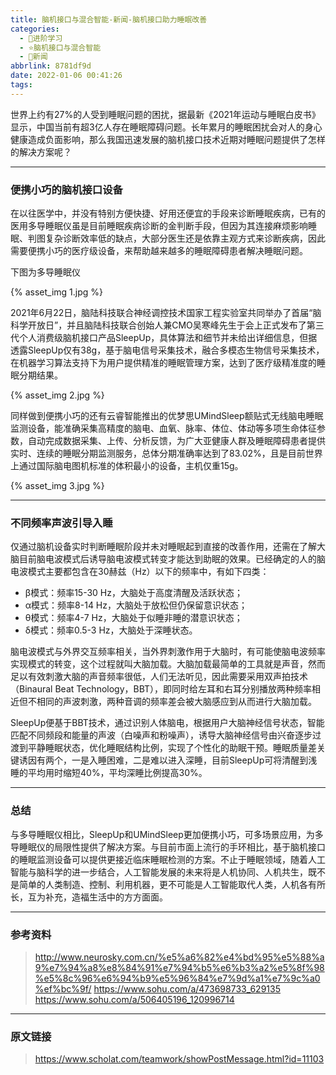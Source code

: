 ```yaml
---
title: 脑机接口与混合智能-新闻-脑机接口助力睡眠改善
categories:
  - 🌙进阶学习
  - ⭐脑机接口与混合智能
  - 💫新闻
abbrlink: 8781df9d
date: 2022-01-06 00:41:26
tags:
---
```


世界上约有27%的人受到睡眠问题的困扰，据最新《2021年运动与睡眠白皮书》显示，中国当前有超3亿人存在睡眠障碍问题。长年累月的睡眠困扰会对人的身心健康造成负面影响，那么我国迅速发展的脑机接口技术近期对睡眠问题提供了怎样的解决方案呢？

<!--more-->

***

### 便携小巧的脑机接口设备

在以往医学中，并没有特别方便快捷、好用还便宜的手段来诊断睡眠疾病，已有的医用多导睡眠仪虽是目前睡眠疾病诊断的金判断手段，但因为其连接麻烦影响睡眠、判图复杂诊断效率低的缺点，大部分医生还是依靠主观方式来诊断疾病，因此需要便携小巧的医疗级设备，来帮助越来越多的睡眠障碍患者解决睡眠问题。

下图为多导睡眠仪

{% asset_img 1.jpg %}

2021年6月22日，脑陆科技联合神经调控技术国家工程实验室共同举办了首届“脑科学开放日”，并且脑陆科技联合创始人兼CMO吴寒峰先生于会上正式发布了第三代个人消费级脑机接口产品SleepUp，具体算法和细节并未给出详细信息，但据透露SleepUp仅有38g，基于脑电信号采集技术，融合多模态生物信号采集技术，在机器学习算法支持下为用户提供精准的睡眠管理方案，达到了医疗级精准度的睡眠分期结果。

{% asset_img 2.jpg %}

同样做到便携小巧的还有云睿智能推出的优梦思UMindSleep额贴式无线脑电睡眠监测设备，能准确采集高精度的脑电、血氧、脉率、体位、体动等多项生命体征参数，自动完成数据采集、上传、分析反馈，为广大亚健康人群及睡眠障碍患者提供实时、连续的睡眠分期监测服务，总体分期准确率达到了83.02%，且是目前世界上通过国际脑电图机标准的体积最小的设备，主机仅重15g。

{% asset_img 3.jpg %}

***

### 不同频率声波引导入睡

仅通过脑机设备实时判断睡眠阶段并未对睡眠起到直接的改善作用，还需在了解大脑目前脑电波模式后诱导脑电波模式转变才能达到助眠的效果。已经确定的人的脑电波模式主要都包含在30赫兹（Hz）以下的频率中，有如下四类：

- β模式：频率15-30 Hz，大脑处于高度清醒及活跃状态；
- α模式：频率8-14 Hz，大脑处于放松但仍保留意识状态；
- θ模式：频率4-7 Hz，大脑处于似睡非睡的潜意识状态；
- δ模式：频率0.5-3 Hz，大脑处于深睡状态。

脑电波模式与外界交互频率相关，当外界刺激作用于大脑时，有可能使脑电波频率实现模式的转变，这个过程就叫大脑加载。大脑加载最简单的工具就是声音，然而足以有效刺激大脑的声音频率很低，人们无法听见，因此需要采用双声拍技术（Binaural Beat Technology，BBT），即同时给左耳和右耳分别播放两种频率相近但不相同的声波刺激，两种音调的频率差会被大脑感应到从而进行大脑加载。

SleepUp便基于BBT技术，通过识别人体脑电，根据用户大脑神经信号状态，智能匹配不同频段和能量的声波（白噪声和粉噪声），诱导大脑神经信号由兴奋逐步过渡到平静睡眠状态，优化睡眠结构比例，实现了个性化的助眠干预。睡眠质量差关键诱因有两个，一是入睡困难，二是难以进入深睡，目前SleepUp可将清醒到浅睡的平均用时缩短40%，平均深睡比例提高30%。

***

### 总结

与多导睡眠仪相比，SleepUp和UMindSleep更加便携小巧，可多场景应用，为多导睡眠仪的局限性提供了解决方案。与目前市面上流行的手环相比，基于脑机接口的睡眠监测设备可以提供更接近临床睡眠检测的方案。不止于睡眠领域，随着人工智能与脑科学的进一步结合，人工智能发展的未来将是人机协同、人机共生，既不是简单的人类制造、控制、利用机器，更不可能是人工智能取代人类，人机各有所长，互为补充，造福生活中的方方面面。

***

### 参考资料

> <http://www.neurosky.com.cn/%e5%a6%82%e4%bd%95%e5%88%a9%e7%94%a8%e8%84%91%e7%94%b5%e6%b3%a2%e5%8f%98%e5%8c%96%e6%94%b9%e5%96%84%e7%9d%a1%e7%9c%a0%ef%bc%9f/>
> <https://www.sohu.com/a/473698733_629135>
> <https://www.sohu.com/a/506405196_120996714>

***

### 原文链接

> <https://www.scholat.com/teamwork/showPostMessage.html?id=11103>
